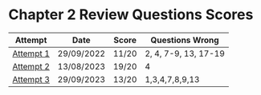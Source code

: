 # Chapter 2 Review Questions Scores

| Attempt| Date | Score | Questions Wrong |
| -------|----- |------| ----------------|
| [Attempt 1](/src/review_questions/chapter_2/attempt_1/) | 29/09/2022 | 11/20 | 2, 4, 7-9, 13, 17-19 |
| [Attempt 2](/src/review_questions/chapter_2/attempt_2/) | 13/08/2023 | 19/20 | 4 |
| [Attempt 3](/src/review_questions/chapter_2/attempt_2/) | 29/09/2023 | 13/20 | 1,3,4,7,8,9,13 |

